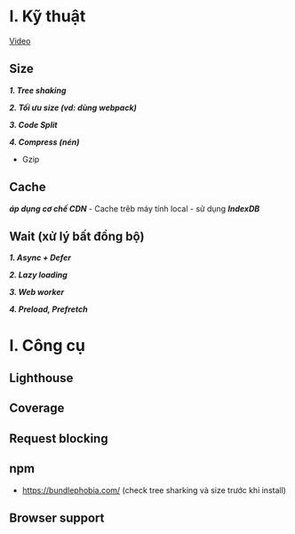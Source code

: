 # I. Kỹ thuật

[Video](https://www.youtube.com/watch?v=WE2N07bd8ro&t=315s)

## Size

***1. Tree shaking***

***2. Tối ưu size (vd: dùng webpack)***

***3. Code Split***

***4. Compress (nén)***
- Gzip

## Cache 
***áp dụng cơ chế CDN***
    - Cache trêb máy tính local
    - sử dụng ***IndexDB***
      
## Wait (xử lý bất đồng bộ)
***1. Async + Defer***

***2. Lazy loading***

***3. Web worker***

***4. Preload, Prefretch***

# I. Công cụ

## Lighthouse

## Coverage 

## Request blocking

## npm
- https://bundlephobia.com/ (check tree sharking và size trước khi install)

## Browser support
